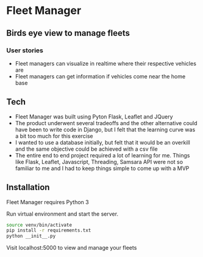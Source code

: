 # Fleet Manager
## Birds eye view to manage fleets

### User stories 
- Fleet managers can visualize in realtime where their respective vehicles are
- Fleet managers can get information if vehicles come near the home base

## Tech

- Fleet Manager was built using Pyton Flask, Leaflet and JQuery
- The product underwent several tradeoffs and the other alternative could have been to write code in Django, but I felt that the learning curve was a bit too much for this exercise
- I wanted to use a database initially, but felt that it would be an overkill and the same objective could be achieved with a csv file
- The entire end to end project required a lot of learning for me. Things like Flask, Leaflet, Javascript, Threading, Samsara API were not so familiar to me and I had to keep things simple to come up with a MVP

## Installation

Fleet Manager requires Python 3

Run virtual environment and start the server.

```sh
source venv/bin/activate
pip install -r requirements.txt
python __init__.py
```
Visit localhost:5000 to view and manage your fleets
